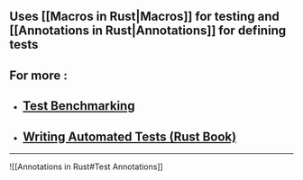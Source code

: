

## Uses [[Macros in Rust|Macros]] for testing and [[Annotations in Rust|Annotations]] for defining tests

## For more : 
- ## [Test Benchmarking](https://doc.rust-lang.org/unstable-book/library-features/test.html)
- ## [Writing Automated Tests (Rust Book)](https://doc.rust-lang.org/book/ch11-00-testing.html#writing-automated-tests)

---

![[Annotations in Rust#Test Annotations]]